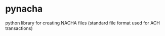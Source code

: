 pynacha
=======

python library for creating NACHA files (standard file format used for ACH transactions)